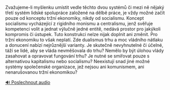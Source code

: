 
Zvažujeme-li myšlenku umístit vedle těchto dvou systémů či mezi ně nějaký třetí systém lidské spolupráce založené na dělbě práce, je vždy možné začít pouze od konceptu tržní ekonomiky, nikdy od socialismu. Koncept socialismu vycházející z rigidního monismu a centralismu, jenž svěřuje kompetenci volit a jednat výlučně jedné entitě, nedává prostor pro jakýkoli kompromis či ústupek. Tuto konstrukci nelze nijak doplnit ani změnit. Pro tržní ekonomiku to však neplatí. Zde dualismus trhu a moc vládního nátlaku a donucení nabízí nejrůznější varianty. Je skutečně nevyhnutelné či účelné, táží se lidé, aby se vláda nevměšovala do trhu? Nemělo by být úlohou vlády zasahovat a opravovat fungování trhu? Je nutné se smiřovat pouze s alternativou kapitalismu nebo socialismu? Neexistují snad jiné možné systémy společenské organizace, jež nejsou ani komunismem, ani nenarušovanou tržní ekonomikou?

[🔊 Poslechnout audio](/data/7-paragraphs/audio/chapter_145/para_001-Zvaujeme-li-mylenku-umstit-vedle-tchto-dvou-sy.mp3)
